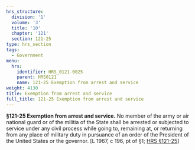 ```yaml
---
hrs_structure:
  division: '1'
  volume: '3'
  title: '10'
  chapter: '121'
  section: 121-25
type: hrs_section
tags:
  - Government
menu:
  hrs:
    identifier: HRS_0121-0025
    parent: HRS0121
    name: 121-25 Exemption from arrest and service
weight: 4130
title: Exemption from arrest and service
full_title: 121-25 Exemption from arrest and service
---
```

**§121-25 Exemption from arrest and service.** No member of the army or air national guard or of the militia of the State shall be arrested or subjected to service under any civil process while going to, remaining at, or returning from any place of military duty in pursuance of an order of the President of the United States or the governor. [L 1967, c 196, pt of §1; [HRS §121-25](/title-10/chapter-121/section-121-25/)]